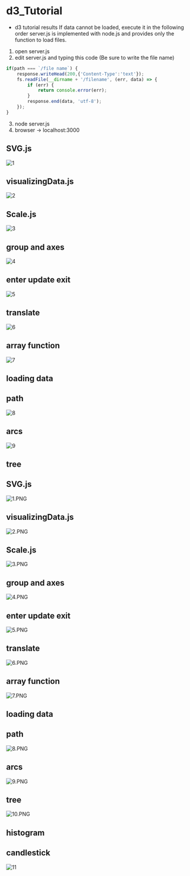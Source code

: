 # d3_Tutorial

- d3 tutorial results
If data cannot be loaded, execute it in the following order
server.js is implemented with node.js and provides only the function to load files.

1. open server.js
2. edit server.js and typing this code (Be sure to write the file name)
```jsx
if(path === `/file name`) { 
    response.writeHead(200,{'Content-Type':'text'});
    fs.readFile(__dirname + '/filename', (err, data) => {
        if (err) {
            return console.error(err);
        }
        response.end(data, 'utf-8');
    });
}
```
3. node server.js
4. browser -> localhost:3000

## SVG.js
![1](https://user-images.githubusercontent.com/50234866/134144921-a7e533ad-ef74-4943-8070-f55440614cd9.PNG)

## visualizingData.js
![2](https://user-images.githubusercontent.com/50234866/134144926-67cb5067-7fe7-4578-9d30-835197508ae1.PNG)

## Scale.js
![3](https://user-images.githubusercontent.com/50234866/134144939-ecfd6921-bd1b-413c-a5be-faf70018a408.PNG)

## group and axes
![4](https://user-images.githubusercontent.com/50234866/134144988-a53c9dfc-3dda-470f-929a-ea35c79786e1.PNG)

## enter update exit
![5](https://user-images.githubusercontent.com/50234866/134144996-23434716-4d6c-4b7d-afb1-cd894d2484b3.PNG)

## translate
![6](https://user-images.githubusercontent.com/50234866/134145001-aee7f8c4-3493-4e40-97e2-f0d916d1dd75.PNG)

## array function
![7](https://user-images.githubusercontent.com/50234866/134145020-93482a21-c8e1-41e1-9474-89aedd13ec9c.PNG)

## loading data

## path
![8](https://user-images.githubusercontent.com/50234866/134145069-e16feb39-ef9e-4127-ac0b-9516eb63587c.PNG)

## arcs
![9](https://user-images.githubusercontent.com/50234866/134145084-677419dd-02c6-43fc-8a09-a6ccd76478ab.PNG)

## tree
## SVG.js

![1.PNG](https://s3-us-west-2.amazonaws.com/secure.notion-static.com/96147aaa-a6db-4cc2-8df5-ed0d100fb797/1.png)

## visualizingData.js

![2.PNG](https://s3-us-west-2.amazonaws.com/secure.notion-static.com/353e8dc6-ca32-4323-9296-d9691ac641f1/2.png)

## Scale.js

![3.PNG](https://s3-us-west-2.amazonaws.com/secure.notion-static.com/4a6fa48d-23d0-46a0-aa2d-47bde56a4433/3.png)

## group and axes

![4.PNG](https://s3-us-west-2.amazonaws.com/secure.notion-static.com/cadcecaa-120a-4dd0-9f9c-62061bf48261/4.png)

## enter update exit

![5.PNG](https://s3-us-west-2.amazonaws.com/secure.notion-static.com/11a9c3ec-e9eb-4dd1-8da7-b4cdf9ca0adb/5.png)

## translate

![6.PNG](https://s3-us-west-2.amazonaws.com/secure.notion-static.com/101b196e-2152-4318-aa37-fab2c26cf6e8/6.png)

## array function

![7.PNG](https://s3-us-west-2.amazonaws.com/secure.notion-static.com/2332375d-b112-4ab7-94a2-90ef79f9a1f8/7.png)

## loading data

## path

![8.PNG](https://s3-us-west-2.amazonaws.com/secure.notion-static.com/9304ff8c-d054-411c-8614-cf7f5fca7006/8.png)

## arcs

![9.PNG](https://s3-us-west-2.amazonaws.com/secure.notion-static.com/4b68ce99-1f0d-4801-8cb5-7ffd4e118c0e/9.png)

## tree
![10.PNG](https://s3-us-west-2.amazonaws.com/secure.notion-static.com/4488eac6-69d1-4d75-a8cd-9b6352210d82/10.png)

## histogram

## candlestick
![11](https://user-images.githubusercontent.com/50234866/134145159-d20a9e77-2429-45dc-ba8b-9b91915db1bb.PNG)

